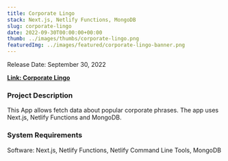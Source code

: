 ```yaml
---
title: Corporate Lingo
stack: Next.js, Netlify Functions, MongoDB
slug: corporate-lingo
date: 2022-09-30T00:00:00+00:00
thumb: ../images/thumbs/corporate-lingo.png
featuredImg: ../images/featured/corporate-lingo-banner.png
---
```


Release Date: September 30, 2022

[**Link: Corporate Lingo**](https://corporate-lingo.netlify.app)

### Project Description

This App allows fetch data about popular corporate phrases. The app uses Next.js, Netlify Functions and MongoDB.

### System Requirements

Software: Next.js, Netlify Functions, Netlify Command Line Tools, MongoDB
